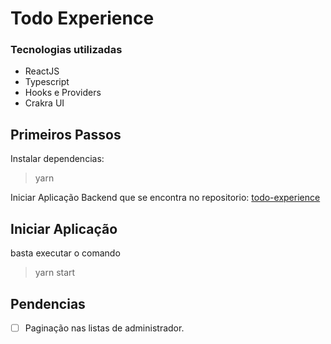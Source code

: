 # Todo Experience

### Tecnologias utilizadas

- ReactJS
- Typescript
- Hooks e Providers
- Crakra UI

## Primeiros Passos

Instalar dependencias:

> yarn

Iniciar Aplicação Backend que se encontra no repositorio: [todo-experience](https://github.com/mgsantos177/todo-experience) 
## Iniciar Aplicação

basta executar o comando
> yarn start

## Pendencias

- [ ] Paginação nas listas de administrador.
